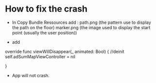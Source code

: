 # How to fix the crash

- In Copy Bundle Ressources add :
path.png (the pattern use to display the path on the floor)
marker.png (the image used to display the start point (usually the user position))

- add 

override func viewWillDisappear(_ animated: Bool) {
    //deinit
    self.adSumMapViewController = nil
        
} 


- App will not crash.